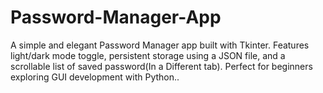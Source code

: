 # Password-Manager-App
A simple and elegant Password Manager app built with Tkinter. Features light/dark mode toggle, persistent storage using a JSON file, and a scrollable list of saved password(In a Different tab). Perfect for beginners exploring GUI development with Python..
